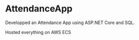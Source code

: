 # AttendanceApp

Developped an Attendance App using ASP.NET Core and SQL.

Hosted everything on AWS ECS
